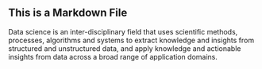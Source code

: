 ## This is a Markdown File

Data science is an inter-disciplinary field that uses scientific methods, processes, algorithms and systems to extract knowledge and insights from structured and unstructured data, and apply knowledge and actionable insights from data across a broad range of application domains.